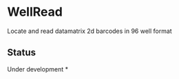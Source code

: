 # WellRead
Locate and read datamatrix 2d barcodes in 96 well format

## Status
Under development
* 
